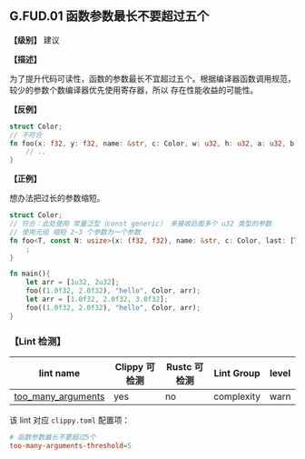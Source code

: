 ## G.FUD.01  函数参数最长不要超过五个

**【级别】** 建议

**【描述】**

为了提升代码可读性，函数的参数最长不宜超过五个。根据编译器函数调用规范，较少的参数个数编译器优先使用寄存器，所以
存在性能收益的可能性。

**【反例】**

```rust
struct Color;
// 不符合
fn foo(x: f32, y: f32, name: &str, c: Color, w: u32, h: u32, a: u32, b: u32) {
    // ..
}
```

**【正例】**

想办法把过长的参数缩短。

```rust
struct Color;
// 符合：此处使用 常量泛型（const generic） 来接收后面多个 u32 类型的参数
// 使用元组 缩短 2~3 个参数为一个参数
fn foo<T, const N: usize>(x: (f32, f32), name: &str, c: Color, last: [T; N]) {
    ;
}

fn main(){
    let arr = [1u32, 2u32];
    foo((1.0f32, 2.0f32), "hello", Color, arr);
    let arr = [1.0f32, 2.0f32, 3.0f32];
    foo((1.0f32, 2.0f32), "hello", Color, arr);
}
```

### 【Lint 检测】

| lint name                                                    | Clippy 可检测 | Rustc 可检测 | Lint Group | level |
| ------------------------------------------------------------ | ------------- | ------------ | ---------- | ----- |
| [too_many_arguments](https://rust-lang.github.io/rust-clippy/master/#too_many_arguments) | yes           | no           | complexity | warn  |

该 lint 对应 `clippy.toml` 配置项：

```toml
# 函数参数最长不要超过5个
too-many-arguments-threshold=5
```
